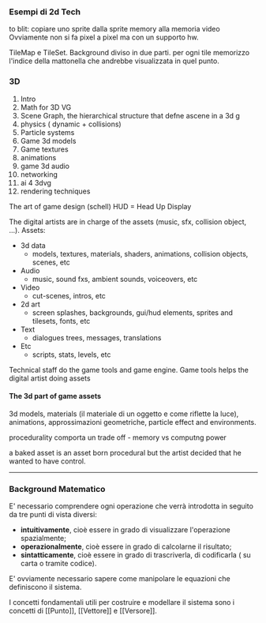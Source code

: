 ### Esempi di 2d Tech ###
to blit: copiare uno sprite dalla sprite memory alla memoria video
Ovviamente non si fa pixel a pixel ma con un supporto hw.

TileMap e TileSet. Background diviso in due parti. per ogni tile memorizzo l'indice della mattonella che andrebbe visualizzata in quel punto.

### 3D  ###
1) Intro
2) Math for 3D VG
3) Scene Graph, the hierarchical structure that defne  ascene in a 3d g
4) physics ( dynamic + collisions)
5) Particle systems
6) Game 3d models
7) Game textures
8) animations
9) game 3d audio
10) networking
11) ai 4 3dvg
12) rendering techniques

The art of game design (schell)
HUD = Head Up Display

The digital artists are in charge of the assets (music, sfx, collision object, ...).
Assets:
- 3d data
	- models, textures, materials, shaders, animations, collision objects, scenes, etc
- Audio
	- music, sound fxs, ambient sounds, voiceovers, etc
- Video
	- cut-scenes, intros, etc
- 2d art
	- screen splashes, backgrounds, gui/hud elements, sprites and tilesets, fonts, etc
- Text
	- dialogues trees, messages, translations
- Etc
	- scripts, stats, levels, etc

Technical staff do the game tools and game engine.
Game tools helps the digital artist doing assets

#### The 3d part of game assets ####
3d models, materials (il materiale di un oggetto e come riflette la luce), animations, approssimazioni geometriche, particle effect and environments.

procedurality comporta un trade off - memory vs computng power

a baked asset is an asset born procedural but the artist decided that he wanted to have control.

--------------------------------------------------------------

### Background Matematico ###
E' necessario comprendere ogni operazione che verrà introdotta in seguito da tre punti di vista diversi:

- **intuitivamente**, cioè essere in grado di visualizzare l'operazione spazialmente;
- **operazionalmente**, cioè essere in grado di calcolarne il risultato;
- **sintatticamente**, cioè essere in grado di trascriverla, di codificarla ( su carta o tramite codice).

E' ovviamente necessario sapere come manipolare le equazioni che definiscono il sistema.<br />

I concetti fondamentali utili per costruire e modellare il sistema sono i concetti di [[Punto]], [[Vettore]] e [[Versore]].<br />
